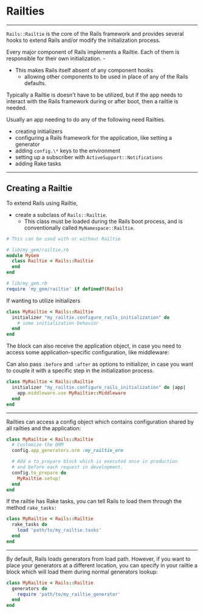 # Railties

---

`Rails::Railtie` is the core of the Rails framework and provides several hooks to extend Rails and/or modify the initialization process.

Every major component of Rails implements a Railtie. Each of them is responsible for their own initialization. -

- This makes Rails itself absent of any component hooks
  - allowing other components to be used in place of any of the Rails defaults.

Typically a Railtie is doesn't have to be utilized, but if the app needs to interact with the Rails framework during or after boot, then a railtie is needed.

Usually an app needing to do any of the following need Railties.

- creating initializers
- configuring a Rails framework for the application, like setting a generator
- adding `config.\*` keys to the environment
- setting up a subscriber with `ActiveSupport::Notifications`
- adding Rake tasks

---

## Creating a Railtie

To extend Rails using Railtie,

- create a subclass of `Rails::Railtie`.
  - This class must be loaded during the Rails boot process, and is conventionally called `MyNamespace::Railtie`.

```ruby
# This can be used with or without Railtie

# lib/my_gem/railtie.rb
module MyGem
  class Railtie < Rails::Railtie
  end
end

# lib/my_gem.rb
require 'my_gem/railtie' if defined?(Rails)
```

If wanting to utilize initializers

```ruby
class MyRailtie < Rails::Railtie
  initializer "my_railtie.configure_rails_initialization" do
    # some initialization behavior
  end
end
```

The block can also receive the application object, in case you need to access some application-specific configuration, like middleware:

Can also pass `:before` and `:after` as options to initializer, in case you want to couple it with a specific step in the initialization process.

```ruby
class MyRailtie < Rails::Railtie
  initializer "my_railtie.configure_rails_initialization" do |app|
    app.middleware.use MyRailtie::Middleware
  end
end
```

---

Railties can access a config object which contains configuration shared by all railties and the application:

```ruby
class MyRailtie < Rails::Railtie
  # Customize the ORM
  config.app_generators.orm :my_railtie_orm

  # Add a to_prepare block which is executed once in production
  # and before each request in development.
  config.to_prepare do
    MyRailtie.setup!
  end
end
```

If the railtie has Rake tasks, you can tell Rails to load them through the method `rake_tasks:`

```ruby
class MyRailtie < Rails::Railtie
  rake_tasks do
    load 'path/to/my_railtie.tasks'
  end
end
```

---

By default, Rails loads generators from load path. However, if you want to place your generators at a different location, you can specify in your railtie a block which will load them during normal generators lookup:

```ruby
class MyRailtie < Rails::Railtie
  generators do
    require 'path/to/my_railtie_generator'
  end
end
```
